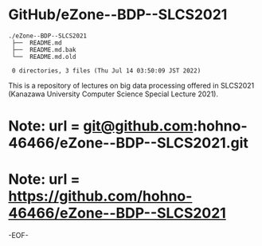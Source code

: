 # GitHub/eZone--BDP--SLCS2021

    ./eZone--BDP--SLCS2021
     ├──  README.md
     ├──  README.md.bak
     └──  README.md.old
     
     0 directories, 3 files (Thu Jul 14 03:50:09 JST 2022)


This is a repository of lectures on big data processing offered in SLCS2021 (Kanazawa University Computer Science Special Lecture 2021).

# Note: url = git@github.com:hohno-46466/eZone--BDP--SLCS2021.git
# Note: url = https://github.com/hohno-46466/eZone--BDP--SLCS2021

-EOF-
